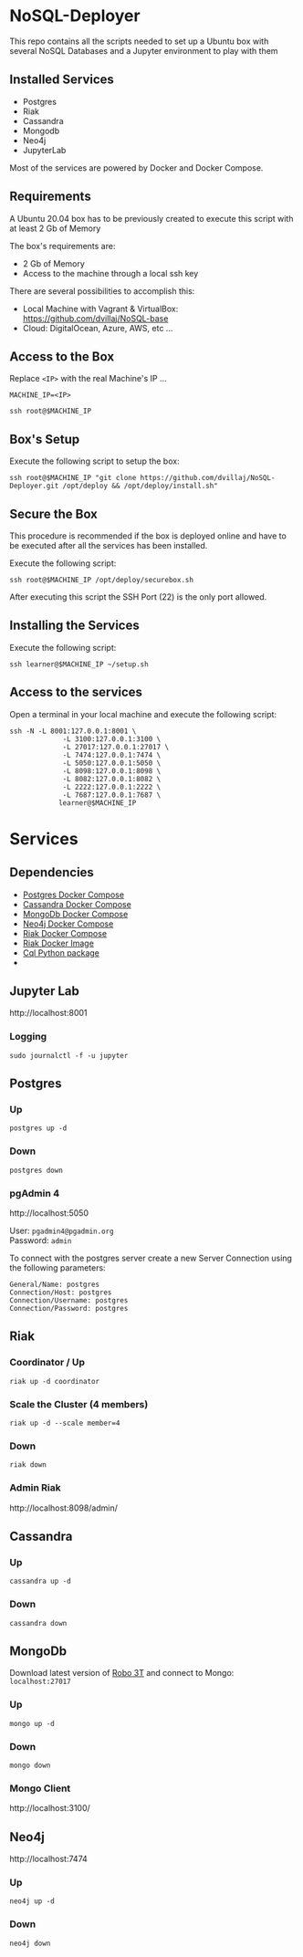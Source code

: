 # NoSQL-Deployer

This repo contains all the scripts needed to set up a Ubuntu box with several NoSQL Databases and a Jupyter environment to play with them

## Installed Services

- Postgres
- Riak
- Cassandra
- Mongodb
- Neo4j
- JupyterLab

Most of the services are powered by Docker and Docker Compose.

## Requirements

A Ubuntu 20.04 box has to be previously created to execute this script with at least 2 Gb of Memory

The box's requirements are:

 - 2 Gb of Memory
 - Access to the machine through a local ssh key

There are several possibilities to accomplish this:

 - Local Machine with Vagrant & VirtualBox:  https://github.com/dvillaj/NoSQL-base
 - Cloud: DigitalOcean, Azure, AWS, etc ...


## Access to the Box

Replace `<IP>` with the real Machine's IP ...

```
MACHINE_IP=<IP>

ssh root@$MACHINE_IP
```

## Box's Setup 

Execute the following script to setup the box:

```
ssh root@$MACHINE_IP "git clone https://github.com/dvillaj/NoSQL-Deployer.git /opt/deploy && /opt/deploy/install.sh"
```

## Secure the Box 

This procedure is recommended if the box is deployed online and have to be executed after all the services has been installed.


Execute the following script:

```
ssh root@$MACHINE_IP /opt/deploy/securebox.sh
```

After executing this script the SSH Port (22) is the only port allowed.


## Installing the Services


Execute the following script:

```
ssh learner@$MACHINE_IP ~/setup.sh
```


## Access to the services

Open a terminal in your local machine and execute the following script:

```
ssh -N -L 8001:127.0.0.1:8001 \
             -L 3100:127.0.0.1:3100 \
             -L 27017:127.0.0.1:27017 \
             -L 7474:127.0.0.1:7474 \
             -L 5050:127.0.0.1:5050 \
             -L 8098:127.0.0.1:8098 \
             -L 8082:127.0.0.1:8082 \
             -L 2222:127.0.0.1:2222 \
             -L 7687:127.0.0.1:7687 \
            learner@$MACHINE_IP
```

# Services

## Dependencies 

- [Postgres Docker Compose](https://github.com/dvillaj/compose-postgres)
- [Cassandra Docker Compose](https://github.com/dvillaj/compose-cassandra)
- [MongoDb Docker Compose](https://github.com/dvillaj/compose-mongodb)
- [Neo4j Docker Compose](https://github.com/dvillaj/compose-neo4j)
- [Riak Docker Compose](https://github.com/dvillaj/compose-riak)
- [Riak Docker Image](https://github.com/dvillaj/docker-riak)
- [Cql Python package](https://github.com/dvillaj/ipython-cql.git)
- 

## Jupyter Lab

http://localhost:8001


### Logging

```
sudo journalctl -f -u jupyter
```


## Postgres


### Up

```
postgres up -d
```

### Down

```
postgres down
```

### pgAdmin 4

http://localhost:5050

User: `pgadmin4@pgadmin.org`  
Password: `admin`

To connect with the postgres server create a new Server Connection using the following parameters:

```
General/Name: postgres
Connection/Host: postgres
Connection/Username: postgres
Connection/Password: postgres
```

## Riak


### Coordinator / Up

```
riak up -d coordinator
```

### Scale the Cluster (4 members)

```
riak up -d --scale member=4
```

### Down

```
riak down
```


### Admin Riak

http://localhost:8098/admin/



## Cassandra


### Up

```
cassandra up -d
```

### Down

```
cassandra down
```



## MongoDb

Download latest version of [Robo 3T](https://robomongo.org/) and connect to Mongo: `localhost:27017`

### Up

```
mongo up -d
```

### Down

```
mongo down
```

### Mongo Client

http://localhost:3100/


## Neo4j

http://localhost:7474

### Up

```
neo4j up -d
```

### Down

```
neo4j down
```
